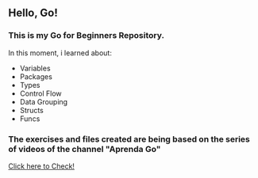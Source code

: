## Hello, Go! 

### This is my Go for Beginners Repository.  

In this moment, i learned about:

- Variables
- Packages
- Types
- Control Flow
- Data Grouping
- Structs
- Funcs

### The exercises and files created are being based on the series of videos of the channel "Aprenda Go"
<a href="https://www.youtube.com/c/AprendaGo">Click here to Check!</a>
